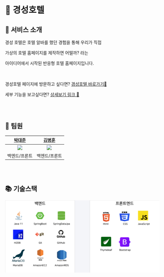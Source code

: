 <h1>🏢 경성호텔</h1>

<h2> 🧭 서비스 소개 </h2>
경성 호텔은 호텔 알바를 했던 경험을 통해 우리가 직접 

가상의 호텔 홈페이지를 제작하면 어떨까? 라는

아이디어에서 시작된 반응형 호텔 홈페이지입니다.

<br><br>
경성호텔 페이지에 방문하고 싶다면? [경성호텔 바로가기🔗](http://3.35.168.56/)

세부 기능을 보고싶다면? [상세보기 링크 🔗](https://1drv.ms/p/s!AuJ-4-uBRTtH-1rbjX2L1J7xtOIh?e=5KWamQ)


<br><br>

<h2> ‍🤝 팀원 </h2>

|                        [박대준](https://github.com/pt807)                      |                        [김병훈](https://github.com/hunbk)                        |
|:-----------------------------------------------------------------------------:|:-----------------------------------------------------------------------------:|
| <img src="https://avatars.githubusercontent.com/u/63392063?v=4" width=100px/> | <img src="https://avatars.githubusercontent.com/u/52270259?v=4" width=100px/> |
|                                    백엔드/프론트                                    |                                    백엔드/프론트                                    |


<br><br>

<h2> 📚 기술스택 </h2>

![img_2.png](img_2.png)

<br><br>
